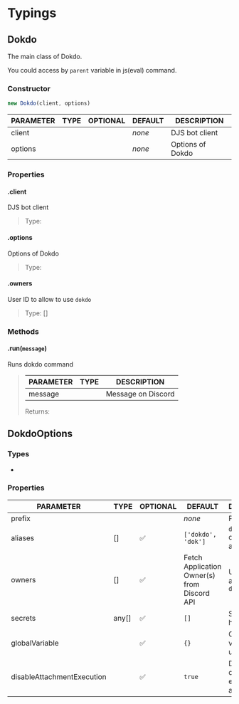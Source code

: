 # Typings

## Dokdo

The main class of Dokdo.

You could access by `parent` variable in js(eval) command.

### Constructor

```js
new Dokdo(client, options)
```

| PARAMETER | TYPE | OPTIONAL | DEFAULT | DESCRIPTION |
|-----------|------|----------|---------|-------------|
| client | <Docs type='Client' link='https://discord.js.org/#/docs/main/stable/class/Client' /> | | *none* | DJS bot client |
| options | <Docs type='DokdoOptions' link='#dokdooptions' /> |  | *none* | Options of Dokdo |

### Properties

#### .client

DJS bot client

> Type: <Docs type='Client' link='https://discord.js.org/#/docs/main/stable/class/Client' />

#### .options

Options of Dokdo

> Type: <Docs type='DokdoOptions' link='#dokdooptions' />

#### .owners

User ID to allow to use `dokdo`

> Type: <Docs type='String' />[]

### Methods

#### .run(`message`)

Runs dokdo command
>
> | PARAMETER | TYPE | DESCRIPTION |
> |-----------|------|-------------|
> | message | <Docs type='Message' link='https://discord.js.org/#/docs/main/stable/class/Client?scrollTo=clearImmediate' /> | Message on Discord |
>
> Returns: <Docs type='void' link='https://developer.mozilla.org/docs/Web/JavaScript/Reference/Global_Objects/undefined' />

## DokdoOptions

### Types

- <Docs type='Object' />

### Properties

| PARAMETER | TYPE | OPTIONAL | DEFAULT | DESCRIPTION | EXAMPLE |
|-----------|------|----------|---------|-------------|---------|
| prefix | <Docs type='String' /> |  | *none* | Prefix of Bot | `'!'` |
| aliases | <Docs type='String' />[] | ✅ | `['dokdo', 'dok']` | `dokdo` command aliases | `['debug']` |
| owners | <Docs type='String' />[] | ✅ | Fetch Application Owner(s) from Discord API | User ID to allow to use `dokdo` | `['285185716240252929']` |
| secrets | any[] | ✅ | `[]` | Secrets to hide at output | `['superSecretPassword', 'youshallnotpass']` |
| globalVariable | <Docs type='Object' /> | ✅ | `{}` | Custom global variable to use at eval | `{ db: DatabaseQuery }` |
| disableAttachmentExecution | <Docs type='Boolean' /> | ✅ | `true` | Disable command execution by attachment | `false` |
